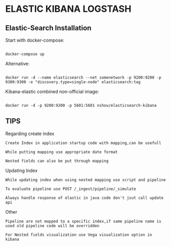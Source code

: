 # ELASTIC KIBANA LOGSTASH

## Elastic-Search Installation

Start with docker-compose:

<code>
docker-compose up
</code>

Alternative:

<code>
docker run -d --name elasticsearch --net somenetwork -p 9200:9200 -p 9300:9300 -e "discovery.type=single-node" elasticsearch:tag
</code>

Kibana-elastic combined non-official image:

<code>
docker run -d -p 9200:9200 -p 5601:5601 nshou/elasticsearch-kibana
</code>

## TIPS
Regarding create index

`Create Index in application startup code with mapping,can be usefull`

`While putting mapping use appropriate date format`

`Nested fields can also be put through mapping`

Updating Index

`While updating index when using nested mapping use script and pipeline`

`To evaluate pipeline use POST /_ingest/pipeline/_simulate`

`Always handle response of elastic in java code don't jsut call update api`

Other

`Pipeline are not mapped to a specific index,if same pipeline name is used old pipeline code will be overridden`

`For Nested fields visualization use Vega visualization option in kibana`
